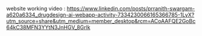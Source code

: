 website working video : https://www.linkedin.com/posts/prranith-swargam-a620a6334_drugdesign-ai-webapp-activity-7334230066165366785-1LyX?utm_source=share&utm_medium=member_desktop&rcm=ACoAAFQE2GoBc64kC38MFN3YYtN3JnHGV_8Grlk
